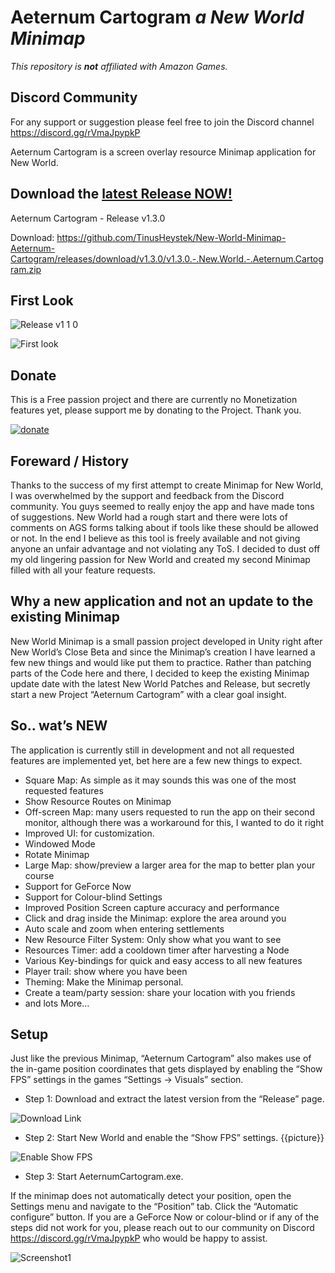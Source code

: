 # Aeternum Cartogram *a New World Minimap*

*This repository is **not** affiliated with Amazon Games.*

## Discord Community
For any support or suggestion please feel free to join the Discord channel https://discord.gg/rVmaJpypkP 

Aeternum Cartogram is a screen overlay resource Minimap application for New World.

## Download the [latest Release NOW!](https://github.com/TinusHeystek/New-World-Minimap-Aeternum-Cartogram/releases)
Aeternum Cartogram - Release v1.3.0

Download: https://github.com/TinusHeystek/New-World-Minimap-Aeternum-Cartogram/releases/download/v1.3.0/v1.3.0.-.New.World.-.Aeternum.Cartogram.zip

## First Look

![Release v1 1 0](https://user-images.githubusercontent.com/56069078/199514770-df811dd3-24ad-4d7f-b042-962babf9c9e9.png)

![First look](https://user-images.githubusercontent.com/56069078/198735486-4881719e-b692-49be-b209-7f5905abd8c0.png)

## Donate
This is a Free passion project and there are currently no Monetization features yet, please support me by donating to the Project. Thank you.

[![donate](https://user-images.githubusercontent.com/56069078/198734196-e92c1e2a-df04-4676-847c-c0e0a197b9e0.png)](https://www.paypal.com/donate?hosted_button_id=BBBW8SBCXYRSU)

## Foreward / History

Thanks to the success of my first attempt to create Minimap for New World, I was overwhelmed by the support and feedback from the Discord community. You guys seemed to really enjoy the app and have made tons of suggestions. 
New World had a rough start and there were lots of comments on AGS forms talking about if tools like these should be allowed or not. In the end I believe as this tool is freely available and not giving anyone an unfair advantage and not violating any ToS. I decided to dust off my old lingering passion for New World and created my second Minimap filled with all your feature requests.

## Why a new application and not an update to the existing Minimap

New World Minimap is a small passion project developed in Unity right after New World’s Close Beta and since the Minimap’s creation I have learned a few new things and would like put them to practice. Rather than patching parts of the Code here and there, I decided to keep the existing Minimap update date with the latest New World Patches and Release, but secretly start a new Project “Aeternum Cartogram” with a clear goal insight.

## So.. wat’s NEW

The application is currently still in development and not all requested features are implemented yet, bet here are a few new things to expect.

-	Square Map: As simple as it may sounds this was one of the most requested features
-	Show Resource Routes on Minimap
-	Off-screen Map: many users requested to run the app on their second monitor, although there was a workaround for this, I wanted to do it right
-	Improved UI: for customization.
-	Windowed Mode
-	Rotate Minimap
-	Large Map: show/preview a larger area for the map to better plan your course
-	Support for GeForce Now
-	Support for Colour-blind Settings
-	Improved Position Screen capture accuracy and performance
-	Click and drag inside the Minimap: explore the area around you
-	Auto scale and zoom when entering settlements
-	New Resource Filter System: Only show what you want to see
-	Resources Timer: add a cooldown timer after harvesting a Node
-	Various Key-bindings for quick and easy access to all new features
-	Player trail: show where you have been
-	Theming: Make the Minimap personal.
-	Create a team/party session: share your location with you friends
-	and lots More…

## Setup

Just like the previous Minimap, “Aeternum Cartogram” also makes use of the in-game position coordinates that gets displayed by enabling the “Show FPS” settings in the games “Settings -> Visuals” section. 

- Step 1: Download and extract the latest version from the “Release” page.

![Download Link](https://user-images.githubusercontent.com/56069078/198733470-8fa094a1-e01f-4cfd-9bd4-79057f473829.png)

- Step 2: Start New World and enable the “Show FPS” settings. {{picture}}

![Enable Show FPS](https://user-images.githubusercontent.com/56069078/198733186-02e00b95-95c4-4baf-af01-40611caf550f.png)

- Step 3: Start AeternumCartogram.exe. 

If the minimap does not automatically detect your position, open the Settings menu and navigate to the “Position” tab.  Click the “Automatic configure” button. 
If you are a GeForce Now or colour-blind or if any of the steps did not work for you, please reach out to our community on Discord  https://discord.gg/rVmaJpypkP who would be happy to assist.

![Screenshot1](https://user-images.githubusercontent.com/56069078/198733214-ccf95ab6-777f-4467-b6d0-0085a49826de.png)
